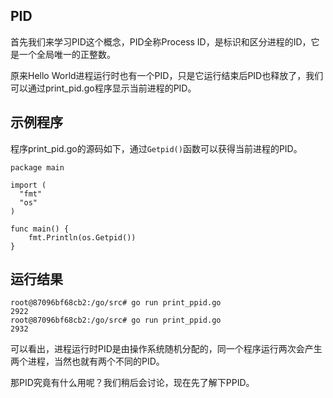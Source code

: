 
## PID

首先我们来学习PID这个概念，PID全称Process ID，是标识和区分进程的ID，它是一个全局唯一的正整数。

原来Hello World进程运行时也有一个PID，只是它运行结束后PID也释放了，我们可以通过print_pid.go程序显示当前进程的PID。

## 示例程序

程序print_pid.go的源码如下，通过`Getpid()`函数可以获得当前进程的PID。

```
package main

import (
  "fmt"
  "os"
)

func main() {
    fmt.Println(os.Getpid())
}
```

## 运行结果

```
root@87096bf68cb2:/go/src# go run print_ppid.go
2922
root@87096bf68cb2:/go/src# go run print_ppid.go
2932
```

可以看出，进程运行时PID是由操作系统随机分配的，同一个程序运行两次会产生两个进程，当然也就有两个不同的PID。

那PID究竟有什么用呢？我们稍后会讨论，现在先了解下PPID。

